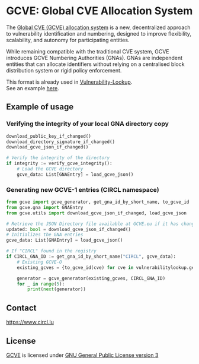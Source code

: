 # GCVE: Global CVE Allocation System

The [Global CVE (GCVE) allocation system](https://gcve.eu) is a new, decentralized approach to vulnerability identification and numbering, designed to improve flexibility, scalability, and autonomy for participating entities.

While remaining compatible with the traditional CVE system, GCVE introduces GCVE Numbering Authorities (GNAs). GNAs are independent entities that can allocate identifiers without relying on a centralised block distribution system or rigid policy enforcement.

This format is already used in [Vulnerability-Lookup](https://github.com/vulnerability-lookup/vulnerability-lookup).  
See an example [here](https://vulnerability.circl.lu/product/651684fd-f2b4-45ac-96d0-e3e484af6113).


## Example of usage

### Verifying the integrity of your local GNA directory copy

```python
download_public_key_if_changed()
download_directory_signature_if_changed()
download_gcve_json_if_changed()

# Verify the integrity of the directory
if integrity := verify_gcve_integrity():
    # Load the GCVE directory
    gcve_data: List[GNAEntry] = load_gcve_json()
```

### Generating new GCVE-1 entries (CIRCL namespace)

```python
from gcve import gcve_generator, get_gna_id_by_short_name, to_gcve_id
from gcve.gna import GNAEntry
from gcve.utils import download_gcve_json_if_changed, load_gcve_json

# Retrieve the JSON Directory file available at GCVE.eu if it has changed
updated: bool = download_gcve_json_if_changed()
# Initializes the GNA entries
gcve_data: List[GNAEntry] = load_gcve_json()

# If "CIRCL" found in the registry
if CIRCL_GNA_ID := get_gna_id_by_short_name("CIRCL", gcve_data):
    # Existing GCVE-O
    existing_gcves = {to_gcve_id(cve) for cve in vulnerabilitylookup.get_all_ids()}

    generator = gcve_generator(existing_gcves, CIRCL_GNA_ID)
    for _ in range(5):
        print(next(generator))
```



## Contact

https://www.circl.lu


## License

[GCVE](https://github.com/gcve-eu/gcve) is licensed under
[GNU General Public License version 3](https://www.gnu.org/licenses/gpl-3.0.html)
